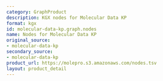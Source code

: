 ```yaml
---
category: GraphProduct
description: KGX nodes for Molecular Data KP
format: kgx
id: molecular-data-kp.graph.nodes
name: Nodes for Molecular Data KP
original_source:
- molecular-data-kp
secondary_source:
- molecular-data-kp
product_url: https://molepro.s3.amazonaws.com/nodes.tsv
layout: product_detail
---
```

